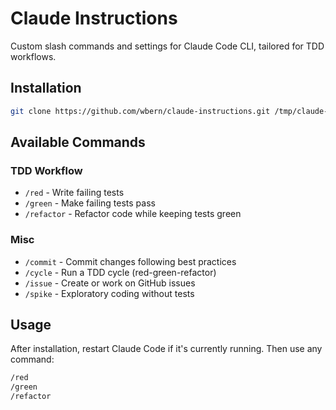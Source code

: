 # Claude Instructions

Custom slash commands and settings for Claude Code CLI, tailored for TDD workflows.

## Installation

```bash
git clone https://github.com/wbern/claude-instructions.git /tmp/claude-instructions && cp -r /tmp/claude-instructions/.claude/* ~/.claude/ && rm -rf /tmp/claude-instructions
```

## Available Commands

### TDD Workflow

- `/red` - Write failing tests
- `/green` - Make failing tests pass
- `/refactor` - Refactor code while keeping tests green

### Misc

- `/commit` - Commit changes following best practices
- `/cycle` - Run a TDD cycle (red-green-refactor)
- `/issue` - Create or work on GitHub issues
- `/spike` - Exploratory coding without tests

## Usage

After installation, restart Claude Code if it's currently running. Then use any command:

```bash
/red
/green
/refactor
```
